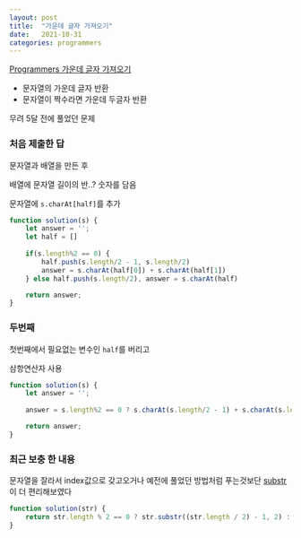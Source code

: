 ```yaml
---
layout: post
title:  "가운데 글자 가져오기"
date:   2021-10-31
categories: programmers
---
```

[Programmers 가운데 글자 가져오기](https://programmers.co.kr/learn/courses/30/lessons/12903?language=javascript)

- 문자열의 가운데 글자 반환
- 문자열이 짝수라면 가운데 두글자 반환

무려 5달 전에 풀었던 문제

### 처음 제출한 답

문자열과 배열을 만든 후

배열에 문자열 길이의 반..? 숫자를 담음

문자열에 `s.charAt[half]`를 추가

```js
function solution(s) {
    let answer = '';
    let half = []
    
    if(s.length%2 == 0) {
        half.push(s.length/2 - 1, s.length/2)
        answer = s.charAt(half[0]) + s.charAt(half[1])
    } else half.push(s.length/2), answer = s.charAt(half)

    return answer;
}
```


### 두번째 

첫번째에서 필요없는 변수인 `half`를 버리고

삼항연산자 사용

```js
function solution(s) {
    let answer = '';
    
    answer = s.length%2 == 0 ? s.charAt(s.length/2 - 1) + s.charAt(s.length/2) : s.charAt(s.length/2)

    return answer;
}
```

### 최근 보충 한 내용

문자열을 잘라서 index값으로 갖고오거나 예전에 풀었던 방법처럼 푸는것보단 [substr](https://developer.mozilla.org/ko/docs/Web/JavaScript/Reference/Global_Objects/String/substr)이 더 편리해보였다
```js
function solution(str) {
    return str.length % 2 == 0 ? str.substr((str.length / 2) - 1, 2) : str.substr(str.length / 2, 1);
}
```
